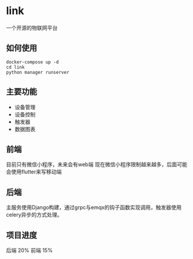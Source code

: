 # link
一个开源的物联网平台

## 如何使用
```
docker-compose up -d
cd link 
python manager runserver
```

## 主要功能
- 设备管理
- 设备控制
- 触发器
- 数据图表

## 前端
目前只有微信小程序，未来会有web端
现在微信小程序限制越来越多，后面可能会使用flutter来写移动端

## 后端
主服务使用Django构建，通过grpc与emqx的钩子函数实现调用，触发器使用celery异步的方式处理。

## 项目进度
后端 20%
前端 15%

